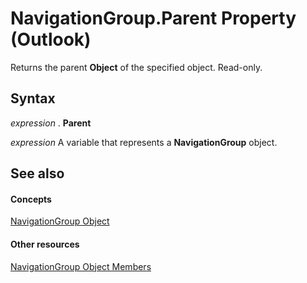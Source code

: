 
# NavigationGroup.Parent Property (Outlook)

Returns the parent  **Object** of the specified object. Read-only.


## Syntax

 _expression_ . **Parent**

 _expression_ A variable that represents a **NavigationGroup** object.


## See also


#### Concepts


[NavigationGroup Object](a96eb2b1-af1f-71b2-6a0b-dcb5078beb1f.md)
#### Other resources


[NavigationGroup Object Members](0383772b-68d6-aaa3-564f-bf15c28fa9f7.md)
